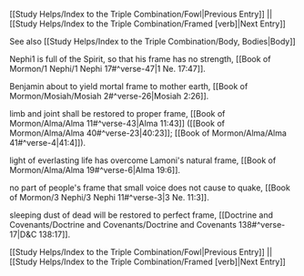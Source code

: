 [[Study Helps/Index to the Triple Combination/Fowl|Previous Entry]]  ||  [[Study Helps/Index to the Triple Combination/Framed [verb]|Next Entry]]

 See also [[Study Helps/Index to the Triple Combination/Body, Bodies|Body]]

 Nephi1 is full of the Spirit, so that his frame has no strength, [[Book of Mormon/1 Nephi/1 Nephi 17#^verse-47|1 Ne. 17:47]].

 Benjamin about to yield mortal frame to mother earth, [[Book of Mormon/Mosiah/Mosiah 2#^verse-26|Mosiah 2:26]].

 limb and joint shall be restored to proper frame, [[Book of Mormon/Alma/Alma 11#^verse-43|Alma 11:43]] ([[Book of Mormon/Alma/Alma 40#^verse-23|40:23]]; [[Book of Mormon/Alma/Alma 41#^verse-4|41:4]]).

 light of everlasting life has overcome Lamoni's natural frame, [[Book of Mormon/Alma/Alma 19#^verse-6|Alma 19:6]].

 no part of people's frame that small voice does not cause to quake, [[Book of Mormon/3 Nephi/3 Nephi 11#^verse-3|3 Ne. 11:3]].

 sleeping dust of dead will be restored to perfect frame, [[Doctrine and Covenants/Doctrine and Covenants/Doctrine and Covenants 138#^verse-17|D&C 138:17]].

[[Study Helps/Index to the Triple Combination/Fowl|Previous Entry]]  ||  [[Study Helps/Index to the Triple Combination/Framed [verb]|Next Entry]]